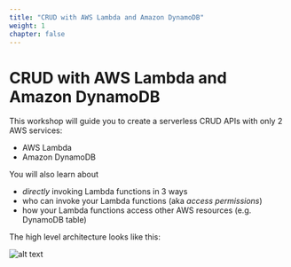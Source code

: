 ```yaml
---
title: "CRUD with AWS Lambda and Amazon DynamoDB"
weight: 1
chapter: false
---
```


# CRUD with AWS Lambda and Amazon DynamoDB

This workshop will guide you to create a serverless CRUD APIs with only 2 AWS services:

- AWS Lambda
- Amazon DynamoDB

You will also learn about

- _directly_ invoking Lambda functions in 3 ways
- who can invoke your Lambda functions (aka _access permissions_)
- how your Lambda functions access other AWS resources (e.g. DynamoDB table)

The high level architecture looks like this:

![alt text](/diagrams/workshop-1-high-level.drawio.svg)
